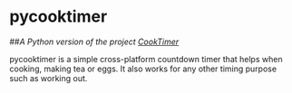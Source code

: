 # pycooktimer
##_A Python version of the project [CookTimer](https://code.google.com/p/cooktimer)_

pycooktimer is a simple cross-platform countdown timer that helps when cooking, 
making tea or eggs. It also works for any other timing purpose such as 
working out.
